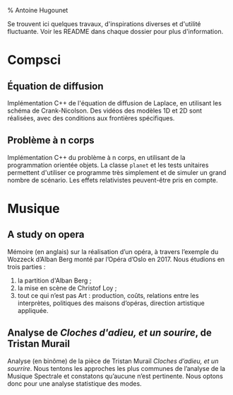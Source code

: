 % Antoine Hugounet 

Se trouvent ici quelques travaux, d'inspirations diverses et d'utilité fluctuante. Voir les README dans chaque dossier pour plus d'information.

# Compsci 

## Équation de diffusion

Implémentation C++ de l'équation de diffusion de Laplace, en utilisant les schéma de Crank-Nicolson. Des vidéos des modèles 1D et 2D sont réalisées, avec des conditions aux frontières spécifiques.

## Problème à n corps

Implémentation C++ du problème à n corps, en utilisant de la programmation orientée objets. La classe `planet` et les tests unitaires permettent d'utiliser ce programme très simplement et de simuler un grand nombre de scénario. Les effets relativistes peuvent-être pris en compte.

# Musique

## A study on opera

Mémoire (en anglais) sur la réalisation d’un opéra, à travers l’exemple du Wozzeck d’Alban Berg monté par l’Opéra d’Oslo en 2017. Nous étudions en trois parties :
1. la partition d'Alban Berg ;
2. la mise en scène de Christof Loy ;
3. tout ce qui n’est pas Art : production, coûts, relations entre les interprètes, politiques des maisons d’opéras, direction artistique appliquée.

## Analyse de *Cloches d'adieu, et un sourire*, de Tristan Murail

Analyse (en binôme) de la pièce de Tristan Murail *Cloches d’adieu, et un sourrire*. Nous tentons les approches les plus communes de l’analyse de la Musique Spectrale et constatons qu’aucune n’est pertinente. Nous optons donc pour une analyse statistique des modes.
